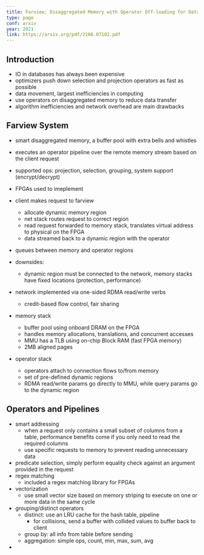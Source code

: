 ```yaml
---
title: Farview; Disaggregated Memory with Operator Off-loading for Database Engines
type: page
conf: arxiv
year: 2021
link: https://arxiv.org/pdf/2106.07102.pdf
---
```


## Introduction

- IO in databases has always been expensive
- optimizers push down selection and projection operators as fast as possible
- data movement, largest inefficiencies in computing
- use operators on disaggregated memory to reduce data transfer
- algorithm inefficiencies and network overhead are main drawbacks

## Farview System

- smart disaggregated memory, a buffer pool with extra bells and whistles
- executes an operator pipeline over the remote memory stream based on
  the client request
- supported ops: projection, selection, grouping, system support
  (encrypt/decrypt)
- FPGAs used to imeplement
- client makes request to farview
  - allocate dynamic memory region
  - net stack routes request to correct region
  - read request forwarded to memory stack, translates virtual address to
    physical on the FPGA
  - data streamed back to a dynamic region with the operator
- queues between memory and operator regions
- downsides:
  - dynamic region must be connected to the network, memory stacks have
    fixed locations (protection, performance)

- network implemented via one-sided RDMA read/write verbs
  - credit-based flow control, fair sharing
- memory stack
  - buffer pool using onboard DRAM on the FPGA
  - handles memory allocations, translations, and concurrent accesses
  - MMU has a TLB using on-chip Block RAM (fast FPGA memory)
  - 2MB aligned pages
- operator stack
  - operators attach to connection flows to/from memory
  - set of pre-defined dynamic regions
  - RDMA read/write params go directly to MMU, while query params go to the
    dynamic region

## Operators and Pipelines

- smart addressing
  - when a request only contains a small subset of columns from a table,
    performance benefits come if you only need to read the required columns
  - use specific requests to memory to prevent reading unnecessary data
- predicate selection, simply perform equality check against an argument
  provided in the request
- regex matching
  - included a regex matching library for FPGAs
- vectorization
  - use small vector size based on memory striping to execute on one or more
    data in the same cycle
- grouping/distinct operators
  - distinct: use an LRU cache for the hash table, pipeline
    - for collisions, send a buffer with collided values to buffer back
      to client
  - group by: all info from table before sending
  - aggregation: simple ops, count, min, max, sum, avg
-
